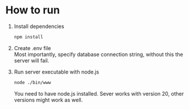 
# How to run

1. Install dependencies

    ```bash
    npm install
    ```

2. Create .env file  
    Most importantly, specify database connection string, without this the server will fail. 

3. Run server executable with node.js
    ```bash
    node ./bin/www
    ```

    You need to have node.js installed. Sever works with version 20, other versions might work as well.


